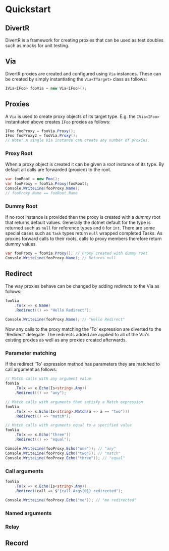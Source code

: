 ﻿# Quickstart

## DivertR

DivertR is a framework for creating proxies that can be used as test doubles such as mocks for unit testing.

## Via

DivertR proxies are created and configured using `Via` instances.
These can be created by simply instantiating the `Via<TTarget>` class as follows:

```csharp
IVia<IFoo> fooVia = new Via<IFoo>();
```

## Proxies

A `Via` is used to create proxy objects of its target type.
E.g. the `IVia<IFoo>` instantiated above creates `IFoo` proxies as follows:

```csharp
IFoo fooProxy = fooVia.Proxy();
IFoo fooProxy2 = fooVia.Proxy();
// Note: A single Via instance can create any number of proxies.
```

### Proxy Root

When a proxy object is created it can be given a *root* instance of its type. By default all calls are forwarded (proxied) to the root.

```csharp
var fooRoot = new Foo();
var fooProxy = fooVia.Proxy(fooRoot);
Console.WriteLine(fooProxy.Name);
// fooProxy.Name == fooRoot.Name
```

### Dummy Root

If no root instance is provided then the proxy is created with a *dummy* root that returns default values.
Generally the dotnet default for the type is returned such as `null`
for reference types and `0` for `int`. There are some special cases such as `Task` types return `null` wrapped completed Tasks.
As proxies forward calls to their roots, calls to proxy members therefore return dummy values.

```csharp
var fooProxy = fooVia.Proxy(); // Proxy created with dummy root
Console.WriteLine(fooProxy.Name); // Returns null
```

## Redirect

The way proxies behave can be changed by adding *redirects* to the Via as follows:

```csharp
fooVia
    .To(x => x.Name)
    .Redirect(() => "Hello Redirect");
  
Console.WriteLine(fooProxy.Name); // "Hello Redirect"
```

Now any calls to the proxy matching the 'To' expression are diverted to the 'Redirect' delegate.
The redirects added are applied to all of the Via's existing proxies as well as any proxies created afterwards.

### Parameter matching

If the redirect 'To' expression method has parameters they are matched to call argument as follows:

```csharp
// Match calls with any argument value
fooVia
    .To(x => x.Echo(Is<string>.Any))
    .Redirect(() => "any");

// Match calls with arguments that satisfy a Match expression
fooVia
    .To(x => x.Echo(Is<string>.Match(a => a == "two")))
    .Redirect(() => "match");

// Match calls with arguments equal to a specified value
fooVia
    .To(x => x.Echo("three"))
    .Redirect(() => "equal");

Console.WriteLine(fooProxy.Echo("one")); // "any"
Console.WriteLine(fooProxy.Echo("two")); // "match"
Console.WriteLine(fooProxy.Echo("three")); // "equal"
```

### Call arguments
```csharp
fooVia
    .To(x => x.Echo(Is<string>.Any))
    .Redirect(call => $"{call.Args[0]} redirected");
  
Console.WriteLine(fooProxy.Echo("me")); // "me redirected"
```

### Named arguments

### Relay

## Record
